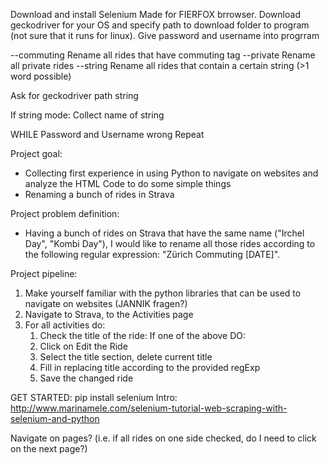 

Download and install Selenium
Made for FIERFOX brrowser. Download geckodriver for your OS and specify path to download folder to program (not sure that it runs for linux). Give password and username into progrram


--commuting 	 Rename all rides that have commuting tag
--private 		 Rename all private rides
--string 		 Rename all rides that contain a certain string (>1 word possible)

Ask for geckodriver path string

If string mode: Collect name of string

WHILE 
	Password and Username wrong
	Repeat




Project goal:
- Collecting first experience in using Python to navigate on websites and analyze the HTML Code to do some simple things
- Renaming a bunch of rides in Strava

Project problem definition:
- Having a bunch of rides on Strava that have the same name ("Irchel Day", "Kombi Day"), I would like to rename all those rides according to the following regular expression: "Zürich Commuting [DATE]".


Project pipeline:
1. Make yourself familiar with the python libraries that can be used to navigate on websites (JANNIK fragen?)
2. Navigate to Strava, to the Activities page
3. For all activities do:
	1. Check the title of the ride: If one of the above DO:
	2. Click on Edit the Ride
	3. Select the title section, delete current title
	4. Fill in replacing title according to the provided regExp
	5. Save the changed ride

GET STARTED:
pip install selenium
Intro: http://www.marinamele.com/selenium-tutorial-web-scraping-with-selenium-and-python

Navigate on pages? (i.e. if all rides on one side checked, do I need to click on the next page?)